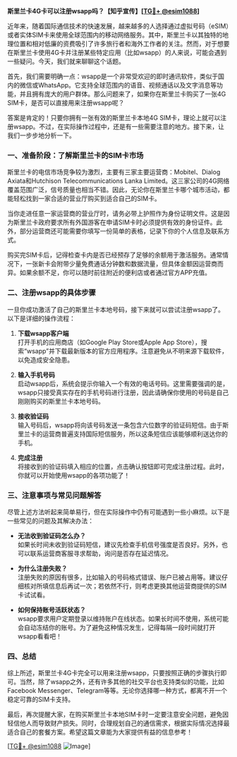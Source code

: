 **斯里兰卡4G卡可以注册wsapp吗？【知乎宣传】[[TG💪+ @esim1088](https://t.me/s/esim1088)]**

近年来，随着国际通信技术的快速发展，越来越多的人选择通过虚拟号码（eSIM）或者实体SIM卡来使用全球范围内的移动网络服务。其中，斯里兰卡以其独特的地理位置和相对低廉的资费吸引了许多旅行者和海外工作者的关注。然而，对于想要在斯里兰卡使用4G卡并注册某些特定应用（比如wsapp）的人来说，可能会遇到一些疑问。今天，我们就来聊聊这个话题。

首先，我们需要明确一点：wsapp是一个非常受欢迎的即时通讯软件，类似于国内的微信或WhatsApp。它支持全球范围内的语音、视频通话以及文字消息等功能，并且拥有庞大的用户群体。那么问题来了，如果你在斯里兰卡购买了一张4G SIM卡，是否可以直接用来注册wsapp呢？

答案是肯定的！只要你拥有一张有效的斯里兰卡本地4G SIM卡，理论上就可以注册wsapp。不过，在实际操作过程中，还是有一些需要注意的地方。接下来，让我们一步步地分析一下。

### 一、准备阶段：了解斯里兰卡的SIM卡市场

斯里兰卡的电信市场竞争较为激烈，主要有三家主要运营商：Mobitel、Dialog Axiata和Hutchison Telecommunications Lanka Limited。这三家公司的4G网络覆盖范围广泛，信号质量也相当不错。因此，无论你在斯里兰卡哪个城市活动，都能轻松找到一家合适的营业厅购买到适合自己的SIM卡。

当你走进任意一家运营商的营业厅时，请务必带上护照作为身份证明文件。这是因为斯里兰卡政府要求所有外国游客在申请SIM卡时必须提供有效的身份证件。此外，部分运营商还可能需要你填写一份简单的表格，记录下你的个人信息及联系方式。

购买完SIM卡后，记得检查卡内是否已经预存了足够的余额用于激活服务。通常情况下，一张新卡会附带少量免费通话分钟数和数据流量，但具体金额因运营商而异。如果余额不足，你可以随时前往附近的便利店或者通过官方APP充值。

### 二、注册wsapp的具体步骤

一旦你成功激活了自己的斯里兰卡本地号码，接下来就可以尝试注册wsapp了。以下是详细的操作流程：

1. **下载wsapp客户端**  
   打开手机的应用商店（如Google Play Store或Apple App Store），搜索“wsapp”并下载最新版本的官方应用程序。注意避免从不明来源下载软件，以免造成安全隐患。

2. **输入手机号码**  
   启动wsapp后，系统会提示你输入一个有效的电话号码。这里需要强调的是，wsapp只接受真实存在的手机号码进行注册，因此请确保你使用的号码是自己刚刚购买的斯里兰卡本地号码。

3. **接收验证码**  
   输入号码后，wsapp将向该号码发送一条包含六位数字的验证码短信。由于斯里兰卡的运营商普遍支持国际短信服务，所以这条短信应该能够顺利送达你的手机。

4. **完成注册**  
   将接收到的验证码填入相应的位置，点击确认按钮即可完成注册过程。此时，你就可以开始使用wsapp的各项功能了！

### 三、注意事项与常见问题解答

尽管上述方法听起来简单易行，但在实际操作中仍有可能遇到一些小麻烦。以下是一些常见的问题及其解决办法：

- **无法收到验证码怎么办？**  
  如果长时间未收到验证码短信，建议先检查手机信号强度是否良好。另外，也可以联系运营商客服寻求帮助，询问是否存在延迟情况。

- **为什么注册失败？**  
  注册失败的原因有很多，比如输入的号码格式错误、账户已被占用等。建议仔细核对所填信息后再试一次；若依然不行，则考虑更换其他运营商提供的SIM卡试试看。

- **如何保持账号活跃状态？**  
  wsapp要求用户定期登录以维持账户在线状态。如果长时间不使用，系统可能会自动冻结你的账号。为了避免这种情况发生，记得每隔一段时间就打开wsapp看看吧！

### 四、总结

综上所述，斯里兰卡4G卡完全可以用来注册wsapp，只要按照正确的步骤执行即可。当然，除了wsapp之外，还有许多其他的社交平台也支持类似的功能，比如Facebook Messenger、Telegram等等。无论你选择哪一种方式，都离不开一个稳定可靠的SIM卡支持。

最后，再次提醒大家，在购买斯里兰卡本地SIM卡时一定要注意安全问题，避免因轻信他人而导致财产损失。同时，合理规划自己的通信需求，根据实际情况选择最适合自己的套餐方案。希望这篇文章能为大家提供有益的信息参考！

[[TG💪+ @esim1088](https://t.me/s/esim1088) ![Image](https://i.postimg.cc/4NQfJmqS/Snipaste-2025-05-13-00-14-12.png)]